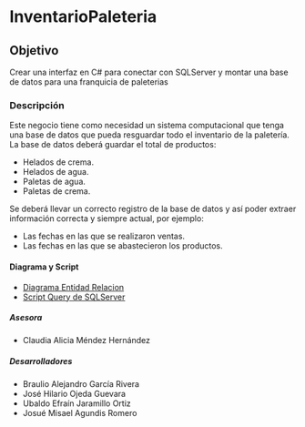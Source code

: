 # InventarioPaleteria
## Objetivo
Crear una interfaz en C# para conectar con SQLServer y montar una base de datos para una franquicia de paleterias

### Descripción
Este negocio tiene como necesidad un sistema computacional que tenga una base de datos que pueda resguardar todo el inventario de la paletería. La base de datos deberá guardar el total de productos:
- Helados de crema.
- Helados de agua.
- Paletas de agua.
- Paletas de crema.

Se deberá llevar un correcto registro de la base de datos y así poder extraer información correcta y siempre actual, por ejemplo:
- Las fechas en las que se realizaron ventas.
- Las fechas en las que se abastecieron los productos.

#### Diagrama y Script
- [Diagrama Entidad Relacion](https://github.com/braulioagr3/InventarioPaleteria/blob/master/Paleteria.pdf)
- [Script Query de SQLServer](https://github.com/braulioagr3/InventarioPaleteria/blob/master/PaleteriaQuery.sql)

##### Asesora
- Claudia Alicia Méndez Hernández

##### Desarrolladores
- Braulio Alejandro García Rivera
- José Hilario Ojeda Guevara
- Ubaldo Efraín Jaramillo Ortiz
- Josué Misael Agundis Romero
